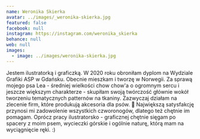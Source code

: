 ```yaml
---
name: Weronika Skierka
avatar: ../images/_weronika-skierka.jpg
featured: false
facebook: null
instagram: https://instagram.com/weronika_skierka
behance: null
web: null
images:
  - image: ../images/weronika-skierka.jpg
---
```

 Jestem ilustratorką i graficzką. W 2020 roku obroniłam dyplom na Wydziale Grafiki ASP w Gdańsku. Obecnie mieszkam i tworzę w Norwegii. Za sprawą mojego psa Lea - średniej wielkości chow chow'a o ogromnym sercu i jeszcze większym charakterze -  skupiłam swoją twórczość głównie wokół tworzeniu tematycznych patternów na tkaniny. Zazwyczaj działam na zlecenie firm, które produkują akcesoria dla psów. 🐶  Największą satysfakcję przynosi mi zadowolenie wszystkich czworonogów, dlatego też chętnie im pomagam. Oprócz pracy ilustratorsko - graficznej chętnie sięgam po spacery z moim psem, wycieczki górskie i ogólnie naturę, którą mam na wyciągnięcie ręki. :)
